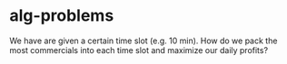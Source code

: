 # alg-problems
We have are given a certain time slot (e.g. 10 min). 
How do we pack the most commercials into each time slot and maximize our daily profits?
